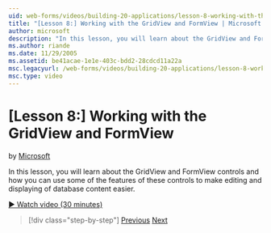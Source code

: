 ```yaml
---
uid: web-forms/videos/building-20-applications/lesson-8-working-with-the-gridview-and-formview
title: "[Lesson 8:] Working with the GridView and FormView | Microsoft Docs"
author: microsoft
description: "In this lesson, you will learn about the GridView and FormView controls and how you can use some of the features of these controls to make editing and displa..."
ms.author: riande
ms.date: 11/29/2005
ms.assetid: be41acae-1e1e-403c-bdd2-28cdcd11a22a
msc.legacyurl: /web-forms/videos/building-20-applications/lesson-8-working-with-the-gridview-and-formview
msc.type: video
---
```

# [Lesson 8:] Working with the GridView and FormView

by [Microsoft](https://github.com/microsoft)

In this lesson, you will learn about the GridView and FormView controls and how you can use some of the features of these controls to make editing and displaying of database content easier.

[&#9654; Watch video (30 minutes)](https://channel9.msdn.com/Blogs/ASP-NET-Site-Videos/lesson-8-working-with-the-gridview-and-formview)

> [!div class="step-by-step"]
> [Previous](lesson-7-databinding-to-user-interface-controls.md)
> [Next](watch-aspnet-development-in-action.md)
